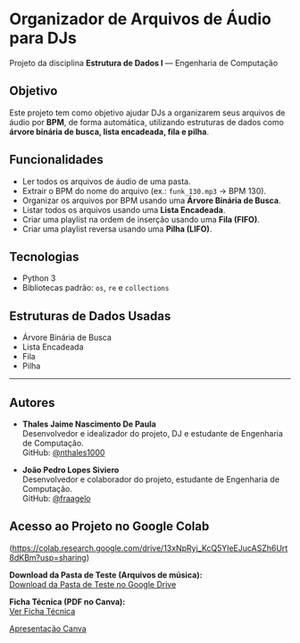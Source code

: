 # Organizador de Arquivos de Áudio para DJs

Projeto da disciplina **Estrutura de Dados I** — Engenharia de Computação

## Objetivo
Este projeto tem como objetivo ajudar DJs a organizarem seus arquivos de áudio por **BPM**, de forma automática, utilizando estruturas de dados como **árvore binária de busca, lista encadeada, fila e pilha**.

## Funcionalidades
- Ler todos os arquivos de áudio de uma pasta.
-  Extrair o BPM do nome do arquivo (ex.: `funk_130.mp3` → BPM 130).
-  Organizar os arquivos por BPM usando uma **Árvore Binária de Busca**.
-  Listar todos os arquivos usando uma **Lista Encadeada**.
-  Criar uma playlist na ordem de inserção usando uma **Fila (FIFO)**.
-  Criar uma playlist reversa usando uma **Pilha (LIFO)**.

##  Tecnologias
-  Python 3
-  Bibliotecas padrão: `os`, `re` e `collections`

##  Estruturas de Dados Usadas
- Árvore Binária de Busca 
- Lista Encadeada
- Fila 
- Pilha 

---

## Autores

- **Thales Jaime Nascimento De Paula**  
Desenvolvedor e idealizador do projeto, DJ e estudante de Engenharia de Computação.  
GitHub: [@nthales1000](https://github.com/nthales1000)

- **João Pedro Lopes Siviero**  
Desenvolvedor e colaborador do projeto, estudante de Engenharia de Computação.  
GitHub: [@fraagelo](https://github.com/fraagelo)

## Acesso ao Projeto no Google Colab

(https://colab.research.google.com/drive/13xNpRyj_KcQ5YleEJucASZh6Urt8dKBm?usp=sharing)

 **Download da Pasta de Teste (Arquivos de música):**  
[Download da Pasta de Teste no Google Drive](https://drive.google.com/drive/folders/1bGt11U9esZfqmbtsy89xDyIjj_H8CJ-R?usp=sharing)

 **Ficha Técnica (PDF no Canva):**  
[Ver Ficha Técnica](https://www.canva.com/design/DAGrSqCJN0M/-efaljhRdGz1jb7FgrecBQ/edit?utm_content=DAGrSqCJN0M&utm_campaign=designshare&utm_medium=link2&utm_source=sharebutton)

[Apresentação Canva](https://www.canva.com/design/DAGrZVblNLU/wvv0cC5ClS70sdliJH12kQ/edit?utm_content=DAGrZVblNLU&utm_campaign=designshare&utm_medium=link2&utm_source=sharebutton)



